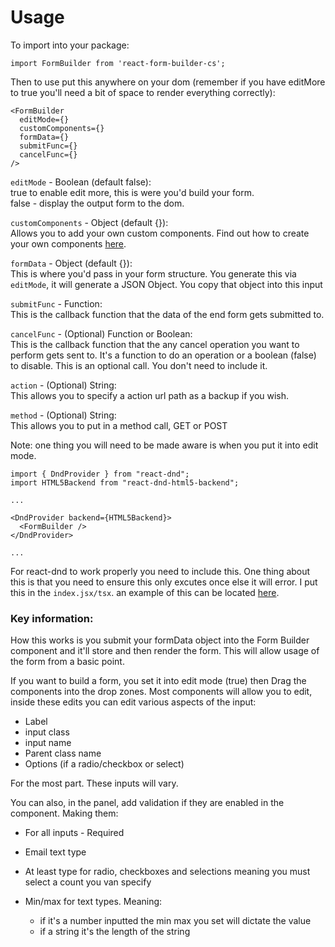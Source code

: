 # Usage

To import into your package: 

`import FormBuilder from 'react-form-builder-cs';`

Then to use put this anywhere on your dom (remember if you have editMore to true you'll need a bit of space to render everything correctly):

```react
<FormBuilder
  editMode={}
  customComponents={}
  formData={}
  submitFunc={}
  cancelFunc={}
/>
```

`editMode` - Boolean (default false):\
true to enable edit more, this is were you'd build your form.\
false - display the output form to the dom.

`customComponents` - Object (default {}):\
Allows you to add your own custom components. Find out how to create your own components [here](https://github.com/chrissheppard41/react-form-builder/blob/master/examples/NewComponent/README.md).

`formData` - Object (default {}):\
This is where you'd pass in your form structure. You generate this via `editMode`, it will generate a JSON Object. You copy that object into this input

`submitFunc` - Function:\
This is the callback function that the data of the end form gets submitted to.

`cancelFunc` - (Optional) Function or Boolean:\
This is the callback function that the any cancel operation you want to perform gets sent to. It's a function to do an operation or a boolean (false) to disable. This is an optional call. You don't need to include it.

`action` - (Optional) String:\
This allows you to specify a action url path as a backup if you wish.

`method` - (Optional) String:\
This allows you to put in a method call, GET or POST

 Note: one thing you will need to be made aware is when you put it into edit mode. 

```
import { DndProvider } from "react-dnd";
import HTML5Backend from "react-dnd-html5-backend";

...

<DndProvider backend={HTML5Backend}>
  <FormBuilder />
</DndProvider>

...
```

For react-dnd to work properly you need to include this. One thing about this is that you need to ensure this only excutes once else it will error. I put this in the `index.jsx/tsx`. an example of this can be located [here](https://github.com/chrissheppard41/react-form-builder/blob/master/src/index.tsx).

### Key information:

How this works is you submit your formData object into the Form Builder component and it'll store and then render the form. This will allow usage of the form from a basic point. 

If you want to build a form, you set it into edit mode (true) then Drag the components into the drop zones. Most components will allow you to edit, inside these edits you can edit various aspects of the input:

- Label
- input class
- input name
- Parent class name
- Options (if a radio/checkbox or select)

For the most part. These inputs will vary.

You can also, in the panel, add validation if they are enabled in the component. Making them:

- For all inputs - Required
- Email text type
- At least type for radio, checkboxes and selections meaning you must select a count you van specify
- Min/max for text types. Meaning:
 
   - if it's a number inputted the min max you set will dictate the value
   - if a string it's the length of the string

